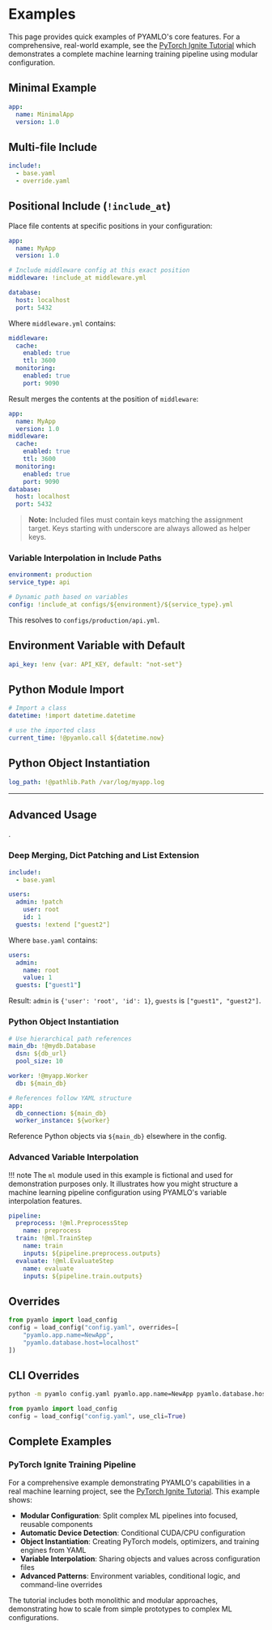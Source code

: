 # Examples

This page provides quick examples of PYAMLO's core features. For a comprehensive, real-world example, see the [PyTorch Ignite Tutorial](pytorch-ignite.md) which demonstrates a complete machine learning training pipeline using modular configuration.

## Minimal Example
```yaml
app:
  name: MinimalApp
  version: 1.0
```

## Multi-file Include
```yaml
include!:
  - base.yaml
  - override.yaml
```

## Positional Include (`!include_at`)
Place file contents at specific positions in your configuration:

```yaml
app:
  name: MyApp
  version: 1.0

# Include middleware config at this exact position
middleware: !include_at middleware.yml

database:
  host: localhost
  port: 5432
```

Where `middleware.yml` contains:
```yaml
middleware:
  cache:
    enabled: true
    ttl: 3600
  monitoring:
    enabled: true
    port: 9090
```

Result merges the contents at the position of `middleware`:
```yaml
app:
  name: MyApp
  version: 1.0
middleware:
  cache:
    enabled: true
    ttl: 3600
  monitoring:
    enabled: true
    port: 9090
database:
  host: localhost
  port: 5432
```

> **Note:** Included files must contain keys matching the assignment target. Keys starting with underscore are always allowed as helper keys.

### Variable Interpolation in Include Paths
```yaml
environment: production
service_type: api

# Dynamic path based on variables
config: !include_at configs/${environment}/${service_type}.yml
```

This resolves to `configs/production/api.yml`.

## Environment Variable with Default
```yaml
api_key: !env {var: API_KEY, default: "not-set"}
```

## Python Module Import
```yaml
# Import a class
datetime: !import datetime.datetime

# use the imported class
current_time: !@pyamlo.call ${datetime.now}
```

## Python Object Instantiation
```yaml
log_path: !@pathlib.Path /var/log/myapp.log
```

---

## Advanced Usage
.

### Deep Merging, Dict Patching and List Extension
```yaml
include!:
  - base.yaml

users:
  admin: !patch 
    user: root
    id: 1
  guests: !extend ["guest2"]

```
Where `base.yaml` contains:
```yaml
users:
  admin:
    name: root
    value: 1
  guests: ["guest1"]
```
Result: `admin` is `{'user': 'root', 'id': 1}`, `guests` is `["guest1", "guest2"]`.

### Python Object Instantiation
```yaml
# Use hierarchical path references
main_db: !@mydb.Database
  dsn: ${db_url}
  pool_size: 10

worker: !@myapp.Worker
  db: ${main_db}

# References follow YAML structure
app:
  db_connection: ${main_db}
  worker_instance: ${worker}
```

Reference Python objects via `${main_db}` elsewhere in the config.


### Advanced Variable Interpolation

!!! note
    The `ml` module used in this example is fictional and used for demonstration purposes only. It illustrates how you might structure a machine learning pipeline configuration using PYAMLO's variable interpolation features.

```yaml
pipeline:
  preprocess: !@ml.PreprocessStep
    name: preprocess
  train: !@ml.TrainStep
    name: train
    inputs: ${pipeline.preprocess.outputs}
  evaluate: !@ml.EvaluateStep
    name: evaluate
    inputs: ${pipeline.train.outputs}
```

## Overrides

```python
from pyamlo import load_config
config = load_config("config.yaml", overrides=[
    "pyamlo.app.name=NewApp",
    "pyamlo.database.host=localhost"
])
``` 

## CLI Overrides

````bash
python -m pyamlo config.yaml pyamlo.app.name=NewApp pyamlo.database.host=localhost
````

```python
from pyamlo import load_config
config = load_config("config.yaml", use_cli=True)
```

## Complete Examples

### PyTorch Ignite Training Pipeline

For a comprehensive example demonstrating PYAMLO's capabilities in a real machine learning project, see the [PyTorch Ignite Tutorial](pytorch-ignite.md). This example shows:

- **Modular Configuration**: Split complex ML pipelines into focused, reusable components
- **Automatic Device Detection**: Conditional CUDA/CPU configuration
- **Object Instantiation**: Creating PyTorch models, optimizers, and training engines from YAML
- **Variable Interpolation**: Sharing objects and values across configuration files
- **Advanced Patterns**: Environment variables, conditional logic, and command-line overrides

The tutorial includes both monolithic and modular approaches, demonstrating how to scale from simple prototypes to complex ML configurations.